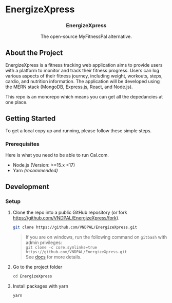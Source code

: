 # EnergizeXpress



<h3 align="center">EnergizeXpress</h3>

  <p align="center">
    The open-source MyFitnessPal alternative.
    <br />
  </p>
</p>

## About the Project
EnergizeXpress is a fitness tracking web application aims to provide users with a platform to monitor and track their fitness progress. Users can log various aspects of their fitness journey, including weight, workouts, steps, cardio, and nutrition information. The application will be developed using the MERN stack (MongoDB, Express.js, React, and Node.js).


This repo is an monorepo which means you can get all the depedancies at one place.

## Getting Started

To get a local copy up and running, please follow these simple steps.

### Prerequisites

Here is what you need to be able to run Cal.com.

- Node.js (Version: >=15.x <17)
- Yarn _(recommended)_

## Development

### Setup

1. Clone the repo into a public GitHub repository (or fork https://github.com/VNDPAL/EnergizeXpress/fork).

   ```sh
   git clone https://github.com/VNDPAL/EnergizeXpress.git
   ```
   > If you are on windows, run the following command on `gitbash` with admin privileges: <br>
   ```git clone -c core.symlinks=true https://github.com/VNDPAL/EnergizeXpress.git``` <br>
   See [docs](https://cal.com/docs/how-to-guides/how-to-troubleshoot-symbolic-link-issues-on-windows#enable-symbolic-links) for more details.

1. Go to the project folder

   ```sh
   cd EnergizeXpress
   ```

1. Install packages with yarn

   ```sh
   yarn
   ```
